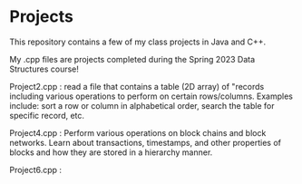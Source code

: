# Projects
This repository contains a few of my class projects in Java and C++. 

My .cpp files are projects completed during the Spring 2023 Data Structures course!

Project2.cpp : read a file that contains a table (2D array) of "records including various operations to perform on certain rows/columns. Examples include: sort a row or column in alphabetical order, search the table for specific record, etc.

Project4.cpp : Perform various operations on block chains and block networks. Learn about transactions, timestamps, and other properties of blocks and how they are stored in a hierarchy manner.

Project6.cpp : 
